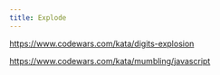 ```yaml
---
title: Explode
---
```


https://www.codewars.com/kata/digits-explosion

https://www.codewars.com/kata/mumbling/javascript

